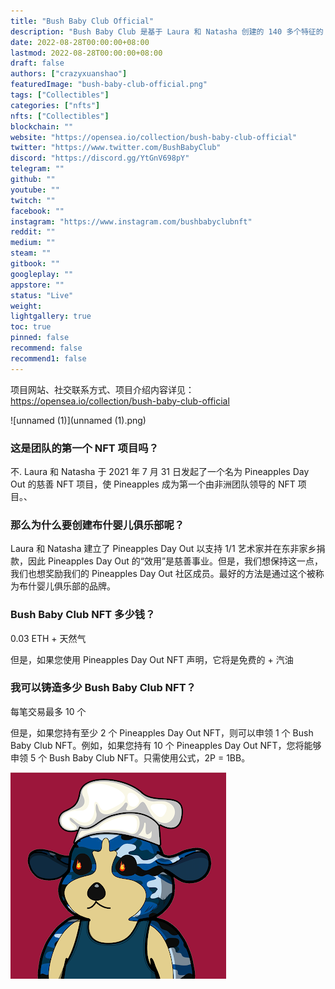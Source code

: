 ```yaml
---
title: "Bush Baby Club Official"
description: "Bush Baby Club 是基于 Laura 和 Natasha 创建的 140 多个特征的 7,777 个 Bush Baby NFT 的集合。Bush Baby Club 的艺术品灵感来自电影马达加斯加和电视连续剧 All Hail King Julien 中的角色 Mort。"
date: 2022-08-28T00:00:00+08:00
lastmod: 2022-08-28T00:00:00+08:00
draft: false
authors: ["crazyxuanshao"]
featuredImage: "bush-baby-club-official.png"
tags: ["Collectibles"]
categories: ["nfts"]
nfts: ["Collectibles"]
blockchain: ""
website: "https://opensea.io/collection/bush-baby-club-official"
twitter: "https://www.twitter.com/BushBabyClub"
discord: "https://discord.gg/YtGnV698pY"
telegram: ""
github: ""
youtube: ""
twitch: ""
facebook: ""
instagram: "https://www.instagram.com/bushbabyclubnft"
reddit: ""
medium: ""
steam: ""
gitbook: ""
googleplay: ""
appstore: ""
status: "Live"
weight: 
lightgallery: true
toc: true
pinned: false
recommend: false
recommend1: false
---
```

项目网站、社交联系方式、项目介绍内容详见：https://opensea.io/collection/bush-baby-club-official

![unnamed (1)](unnamed (1).png)

### 这是团队的第一个 NFT 项目吗？

不. Laura 和 Natasha 于 2021 年 7 月 31 日发起了一个名为 Pineapples Day Out 的慈善 NFT 项目，使 Pineapples 成为第一个由非洲团队领导的 NFT 项目。、

### 那么为什么要创建布什婴儿俱乐部呢？

Laura 和 Natasha 建立了 Pineapples Day Out 以支持 1/1 艺术家并在东非家乡捐款，因此 Pineapples Day Out 的“效用”是慈善事业。但是，我们想保持这一点，我们也想奖励我们的 Pineapples Day Out 社区成员。最好的方法是通过这个被称为布什婴儿俱乐部的品牌。

### Bush Baby Club NFT 多少钱？

0.03 ETH + 天然气

但是，如果您使用 Pineapples Day Out NFT 声明，它将是免费的 + 汽油

### 我可以铸造多少 Bush Baby Club NFT？

每笔交易最多 10 个

但是，如果您持有至少 2 个 Pineapples Day Out NFT，则可以申领 1 个 Bush Baby Club NFT。例如，如果您持有 10 个 Pineapples Day Out NFT，您将能够申领 5 个 Bush Baby Club NFT。只需使用公式，2P = 1BB。

![unnamed](unnamed.png)
